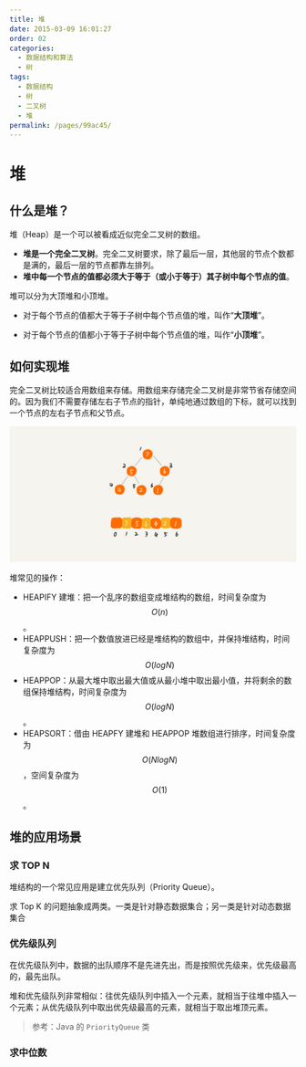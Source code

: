 ```yaml
---
title: 堆
date: 2015-03-09 16:01:27
order: 02
categories:
  - 数据结构和算法
  - 树
tags:
  - 数据结构
  - 树
  - 二叉树
  - 堆
permalink: /pages/99ac45/
---
```


# 堆

## 什么是堆？

堆（Heap）是一个可以被看成近似完全二叉树的数组。

- **堆是一个完全二叉树**。完全二叉树要求，除了最后一层，其他层的节点个数都是满的，最后一层的节点都靠左排列。
- **堆中每一个节点的值都必须大于等于（或小于等于）其子树中每个节点的值**。

堆可以分为大顶堆和小顶堆。

- 对于每个节点的值都大于等于子树中每个节点值的堆，叫作“**大顶堆**”。

- 对于每个节点的值都小于等于子树中每个节点值的堆，叫作“**小顶堆**”。

## 如何实现堆

完全二叉树比较适合用数组来存储。用数组来存储完全二叉树是非常节省存储空间的。因为我们不需要存储左右子节点的指针，单纯地通过数组的下标，就可以找到一个节点的左右子节点和父节点。

![img](https://raw.githubusercontent.com/dunwu/images/master/snap/20220311112542.jpg)

堆常见的操作：

- HEAPIFY 建堆：把一个乱序的数组变成堆结构的数组，时间复杂度为 $$O(n)$$。
- HEAPPUSH：把一个数值放进已经是堆结构的数组中，并保持堆结构，时间复杂度为 $$O(log N)$$
- HEAPPOP：从最大堆中取出最大值或从最小堆中取出最小值，并将剩余的数组保持堆结构，时间复杂度为 $$O(log N)$$。
- HEAPSORT：借由 HEAPFY 建堆和 HEAPPOP 堆数组进行排序，时间复杂度为$$ O(N log N)$$，空间复杂度为 $$O(1)$$。

## 堆的应用场景

### 求 TOP N

堆结构的一个常见应用是建立优先队列（Priority Queue）。

求 Top K 的问题抽象成两类。一类是针对静态数据集合；另一类是针对动态数据集合

### 优先级队列

在优先级队列中，数据的出队顺序不是先进先出，而是按照优先级来，优先级最高的，最先出队。

堆和优先级队列非常相似：往优先级队列中插入一个元素，就相当于往堆中插入一个元素；从优先级队列中取出优先级最高的元素，就相当于取出堆顶元素。

> 参考：Java 的 `PriorityQueue` 类

### 求中位数